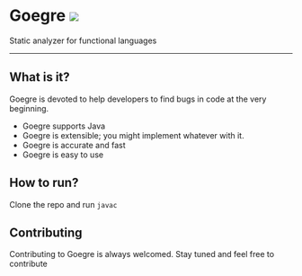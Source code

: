 # Goegre <img src="https://img.shields.io/badge/version-0.14-blue.svg">
Static analyzer for functional languages

---

## What is it?

Goegre is devoted to help developers to find bugs in code at the very beginning.

- Goegre supports Java
- Goegre is extensible; you might implement whatever with it.
- Goegre is accurate and fast
- Goegre is easy to use

## How to run?

Clone the repo and run `javac`

## Contributing

Contributing to Goegre is always welcomed. Stay tuned and feel free to contribute
